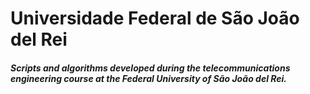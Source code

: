 # Universidade Federal de São João del Rei
##### Scripts and algorithms developed during the telecommunications engineering course at the Federal University of São João del Rei.
